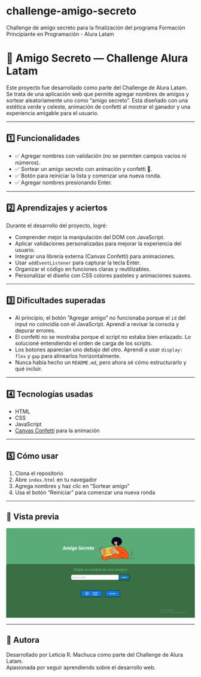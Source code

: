 # challenge-amigo-secreto
Challenge de amigo secreto para la finalización del programa Formación Principiante en Programación - Alura Latam

# 💟 Amigo Secreto — Challenge Alura Latam

Este proyecto fue desarrollado como parte del Challenge de Alura Latam. Se trata de una aplicación web que permite agregar nombres de amigos y sortear aleatoriamente uno como “amigo secreto”. Está diseñado con una estética verde y celeste, animación de confetti al mostrar el ganador y una experiencia amigable para el usuario.

---

## 1️⃣ Funcionalidades

- ✅ Agregar nombres con validación (no se permiten campos vacíos ni números).
- ✅ Sortear un amigo secreto con animación y confetti 🎉.
- ✅ Botón para reiniciar la lista y comenzar una nueva ronda.
- ✅ Agregar nombres presionando Enter.

---

## 2️⃣ Aprendizajes y aciertos

Durante el desarrollo del proyecto, logré:

- Comprender mejor la manipulación del DOM con JavaScript.
- Aplicar validaciones personalizadas para mejorar la experiencia del usuario.
- Integrar una librería externa (Canvas Confetti) para animaciones.
- Usar `addEventListener` para capturar la tecla Enter.
- Organizar el código en funciones claras y reutilizables.
- Personalizar el diseño con CSS colores pasteles y animaciones suaves.

---

## 3️⃣ Dificultades superadas

- Al principio, el botón “Agregar amigo” no funcionaba porque el `id` del input no coincidía con el JavaScript. Aprendí a revisar la consola y depurar errores.
- El confetti no se mostraba porque el script no estaba bien enlazado. Lo solucioné entendiendo el orden de carga de los scripts.
- Los botones aparecían uno debajo del otro. Aprendí a usar `display: flex` y `gap` para alinearlos horizontalmente.
- Nunca había hecho un `README.md`, pero ahora sé cómo estructurarlo y qué incluir.

---

## 4️⃣ Tecnologías usadas

- HTML  
- CSS  
- JavaScript  
- [Canvas Confetti](https://www.kirilv.com/canvas-confetti/) para la animación

---

## 5️⃣ Cómo usar

1. Clona el repositorio  
2. Abre `index.html` en tu navegador  
3. Agrega nombres y haz clic en “Sortear amigo”  
4. Usa el botón “Reiniciar” para comenzar una nueva ronda

---

## 👀 Vista previa

![Captura del proyecto](assets/vista-previa.PNG)

---

## 💟 Autora

Desarrollado por Leticia R. Machuca como parte del Challenge de Alura Latam.  
Apasionada por seguir aprendiendo sobre el desarrollo web.


